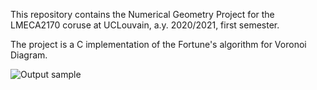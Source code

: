 This repository contains the Numerical Geometry Project for the LMECA2170 coruse
at UCLouvain, a.y. 2020/2021, first semester.

The project is a C implementation of the Fortune's algorithm for Voronoi
Diagram.

![Output sample](https://github.com/lugot/fortune_algorithm/screenshots/animated.gif)
